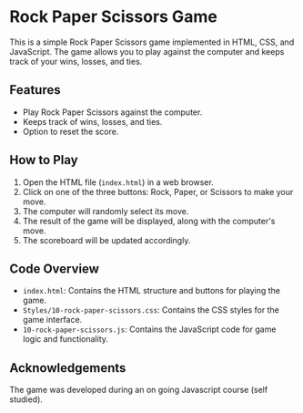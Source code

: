 # Rock Paper Scissors Game

This is a simple Rock Paper Scissors game implemented in HTML, CSS, and JavaScript. The game allows you to play against the computer and keeps track of your wins, losses, and ties.

## Features

- Play Rock Paper Scissors against the computer.
- Keeps track of wins, losses, and ties.
- Option to reset the score.

## How to Play

1. Open the HTML file (`index.html`) in a web browser.
2. Click on one of the three buttons: Rock, Paper, or Scissors to make your move.
3. The computer will randomly select its move.
4. The result of the game will be displayed, along with the computer's move.
5. The scoreboard will be updated accordingly.

## Code Overview

- `index.html`: Contains the HTML structure and buttons for playing the game.
- `Styles/10-rock-paper-scissors.css`: Contains the CSS styles for the game interface.
- `10-rock-paper-scissors.js`: Contains the JavaScript code for game logic and functionality.

## Acknowledgements

The game was developed during an on going Javascript course (self studied).

